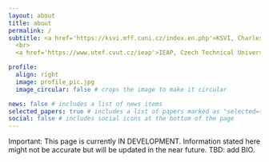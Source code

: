 ```yaml
---
layout: about
title: about
permalink: /
subtitle: <a href='https://ksvi.mff.cuni.cz/index.en.php'>KSVI, Charles University, Prague</a>. Malostranské nám. 25, 118 00 Praha 1, Czech republic
  <br>
  <a href='https://www.utef.cvut.cz/ieap'>IEAP, Czech Technical University</a> Husova 240/5 Praha 1, Czech Republic

profile:
  align: right
  image: profile_pic.jpg
  image_circular: false # crops the image to make it circular

news: false # includes a list of news items
selected_papers: true # includes a list of papers marked as "selected={true}"
social: false # includes social icons at the bottom of the page
---
```


Important: This page is currently IN DEVELOPMENT. Information stated here might not be accurate but will be updated in the near future.
TBD: add BIO.
